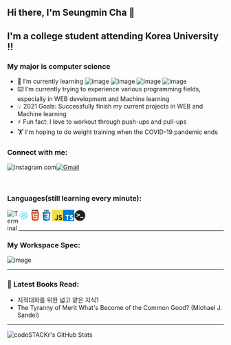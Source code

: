 ## Hi there, I'm Seungmin Cha 👋

## I'm a college student attending Korea University !!

### My major is computer science

- 🌱 I’m currently learning ![image][javascript] ![image][react] ![image][typescript] ![image][css3]
- ⌨️ I’m currently trying to experience various programming fields, especially in WEB development and Machine learning
- 💡 2021 Goals: Successfully finish my current projects in WEB and Machine learning
- ⚡ Fun fact: I love to workout through push-ups and pull-ups
- 🏋️ I'm hoping to do weight training when the COVID-19 pandemic ends

### Connect with me:

[<img align="left" alt="instagram.com" src="https://img.shields.io/badge/Instagram-E4405F?style=for-the-badge&logo=instagram&logoColor=white" />][instagram]
[![Gmail](https://img.shields.io/badge/Gmail-D14836?style=for-the-badge&logo=gmail&logoColor=white&link=mailto:dominico1225@gmail.com)](mailto:dominico1225@gmail.com)

<br />

### Languages(still learning every minute):

<img align="left" alt="Terminal" width="26px" src="https://cdn.jsdelivr.net/npm/simple-icons@v4/icons/c.svg" />

<img align="left" alt="React" width="26px" src="https://raw.githubusercontent.com/github/explore/80688e429a7d4ef2fca1e82350fe8e3517d3494d/topics/react/react.png" />

<img align="left" alt="HTML5" width="26px" src="https://raw.githubusercontent.com/github/explore/80688e429a7d4ef2fca1e82350fe8e3517d3494d/topics/html/html.png" />

<img align="left" alt="CSS3" width="26px" src="https://raw.githubusercontent.com/github/explore/80688e429a7d4ef2fca1e82350fe8e3517d3494d/topics/css/css.png"/>

<img align="left" alt="Terminal" width="26px" src="https://raw.githubusercontent.com/github/explore/80688e429a7d4ef2fca1e82350fe8e3517d3494d/topics/javascript/javascript.png"/>

<img align="left" alt="Terminal" width="26px" src="https://raw.githubusercontent.com/github/explore/80688e429a7d4ef2fca1e82350fe8e3517d3494d/topics/typescript/typescript.png"/>

<img align="left" alt="Terminal" width="26px" src="https://raw.githubusercontent.com/github/explore/80688e429a7d4ef2fca1e82350fe8e3517d3494d/topics/terminal/terminal.png" />

<br />
<br />

---

### My Workspace Spec:

![image][macbook]

---

### 📕 Latest Books Read:

- 지적대화를 위한 넓고 얕은 지식1
- The Tyranny of Merit What's Become of the Common Good? (Michael J. Sandel)

---
<img align="left" alt="codeSTACKr's GitHub Stats" src="https://github-readme-stats-git-master.virtuso1225.vercel.app" />

[instagram]: https://www.instagram.com/chaeus_1225/
[javascript]: https://img.shields.io/badge/JavaScript-F7DF1E?style=for-the-badge&logo=javascript&logoColor=black
[react]: https://img.shields.io/badge/React-20232A?style=for-the-badge&logo=react&logoColor=61DAFB
[typescript]: https://img.shields.io/badge/TypeScript-007ACC?style=for-the-badge&logo=typescript&logoColor=white
[css3]: https://img.shields.io/badge/CSS-239120?&style=for-the-badge&logo=css3&logoColor=white
[gmail]: https://img.shields.io/badge/Gmail-D14836?style=for-the-badge&logo=gmail&logoColor=white
[macbook]: https://img.shields.io/badge/Apple-MacBook_Pro_2019-999999?style=for-the-badge&logo=apple&logoColor=white
